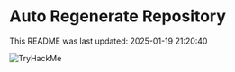 # Auto Regenerate Repository

This README was last updated: 2025-01-19 21:20:40

 ![TryHackMe](https://tryhackme.com/badge/533634)